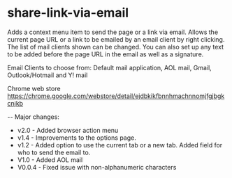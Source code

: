 # share-link-via-email
Adds a context menu item to send the page or a link via email.
Allows the current page URL or a link to be emailed by an email client by right clicking. The list of mail clients shown can be changed. You can also set up any text to be added before the page URL in the email as well as a signature.

Email Clients to choose from:
Default mail application, AOL mail, Gmail, Outlook/Hotmail and Y! mail

Chrome web store https://chrome.google.com/webstore/detail/ejdbkikfbnnhmachnnomjfgjbgkcnjkb

--
Major changes:
- v2.0 - Added browser action menu
- v1.4 - Improvements to the options page.
- v1.2 - Added option to use the current tab or a new tab. Added field for who to send the email to.
- V1.0 - Added AOL mail
- V0.0.4 - Fixed issue with non-alphanumeric characters
